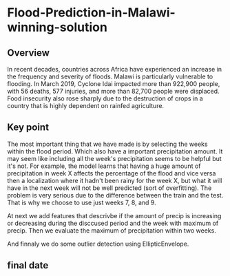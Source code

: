 # Flood-Prediction-in-Malawi-winning-solution

## Overview
In recent decades, countries across Africa have experienced an increase in the frequency and severity of floods. Malawi is particularly vulnerable to flooding. In March 2019, Cyclone Idai impacted more than 922,900 people, with 56 deaths, 577 injuries, and more than 82,700 people were displaced. Food insecurity also rose sharply due to the destruction of crops in a country that is highly dependent on rainfed agriculture.

## Key point
The most important thing that we have made is by selecting the weeks within the flood period. Which also have a important precipitation amount. It may seem like including all the week's precipitation seems to be helpful but it's not. For example, the model learns that having a huge amount of precipitation in week X affects the percentage of the flood and vice versa then a localization where it hadn't been rainy for the week X, but what it will have in the next week will not be well predicted (sort of overfitting). The problem is very serious due to the difference between the train and the test. That is why we choose to use just weeks 7, 8, and 9.
 
 At next we add features that descrivbe if the amount of precip is increasing or decreasing during the disccused period and the week with maximum of precip.
 Then we evaluate the maximum of precipitation within two weeks.
 
 And finnaly we do some outlier detection using EllipticEnvelope.
 
 ## final date
 
